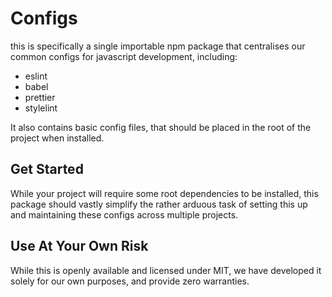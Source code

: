 # Configs
this is specifically a single importable npm package that centralises our common configs for javascript development, including:

* eslint
* babel
* prettier
* stylelint

It also contains basic config files, that should be placed in the root of the project when installed.

## Get Started
While your project will require some root dependencies to be installed, this package should vastly simplify the rather arduous task of setting this up and maintaining these configs across multiple projects.

## Use At Your Own Risk
While this is openly available and licensed under MIT, we have developed it solely for our own purposes, and provide zero warranties.
